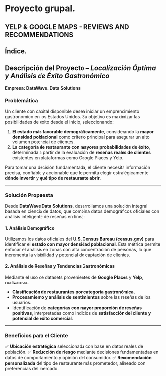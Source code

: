 # Proyecto grupal.
## YELP & GOOGLE MAPS - REVIEWS AND RECOMMENDATIONS

## Índice.

## Descripción del Proyecto – *Localización Óptima y Análisis de Éxito Gastronómico*

**Empresa: DataWave. Data Solutions**

### Problemática

Un cliente con capital disponible desea iniciar un emprendimiento gastronómico en los Estados Unidos. Su objetivo es maximizar las posibilidades de éxito desde el inicio, seleccionando:

1. **El estado más favorable demográficamente**, considerando la **mayor densidad poblacional** como criterio principal para asegurar un alto volumen potencial de clientes.
2. **La categoría de restaurante con mayores probabilidades de éxito**, determinada a partir de la evaluación de **reseñas reales de clientes** existentes en plataformas como Google Places y Yelp.

Para tomar una decisión fundamentada, el cliente necesita información precisa, confiable y accionable que le permita elegir estratégicamente **dónde invertir** y **qué tipo de restaurante abrir**.

---

### Solución Propuesta

Desde **DataWave Data Solutions**, desarrollamos una solución integral basada en ciencia de datos, que combina datos demográficos oficiales con análisis inteligente de reseñas en línea:

#### 1. **Análisis Demográfico**

Utilizamos los datos oficiales del **U.S. Census Bureau (census.gov)** para identificar el **estado con mayor densidad poblacional**. Esta métrica permite enfocar el análisis en zonas con alta concentración de personas, lo que incrementa la visibilidad y potencial de captación de clientes.

#### 2. **Análisis de Reseñas y Tendencias Gastronómicas**

Mediante el uso de datasets provenientes de **Google Places** y **Yelp**, realizamos:

* **Clasificación de restaurantes por categoría gastronómica.**
* **Procesamiento y análisis de sentimientos** sobre las reseñas de los usuarios.
* Identificación de **categorías con mayor proporción de reseñas positivas**, interpretadas como indicios de **satisfacción del cliente y potencial de éxito comercial**.

---

### Beneficios para el Cliente

✅ **Ubicación estratégica** seleccionada con base en datos reales de población.
✅ **Reducción de riesgo** mediante decisiones fundamentadas en datos de comportamiento y opinión del consumidor.
✅ **Recomendación personalizada** del tipo de restaurante más prometedor, alineado con preferencias del mercado.


